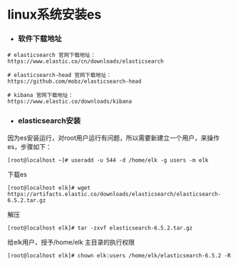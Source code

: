 # linux系统安装es

* ### 软件下载地址

```
# elasticsearch 官网下载地址：
https://www.elastic.co/cn/downloads/elasticsearch

# elasticsearch-head 官网下载地址：
https://github.com/mobz/elasticsearch-head

# kibana 官网下载地址：
https://www.elastic.co/downloads/kibana
```

* ### elasticsearch安装

因为es安装运行，对root用户运行有问题，所以需要新建立一个用户，来操作es，步骤如下：

```
[root@localhost ~]# useradd -u 544 -d /home/elk -g users -m elk
```

下载es

```
[root@localhost elk]# wget https://artifacts.elastic.co/downloads/elasticsearch/elasticsearch-6.5.2.tar.gz
```

解压

```
[root@localhost elk]# tar -zxvf elasticsearch-6.5.2.tar.gz
```

给elk用户，授予/home/elk 主目录的执行权限

```
[root@localhost elk]# chown elk:users /home/elk/elasticsearch-6.5.2 -R
```



